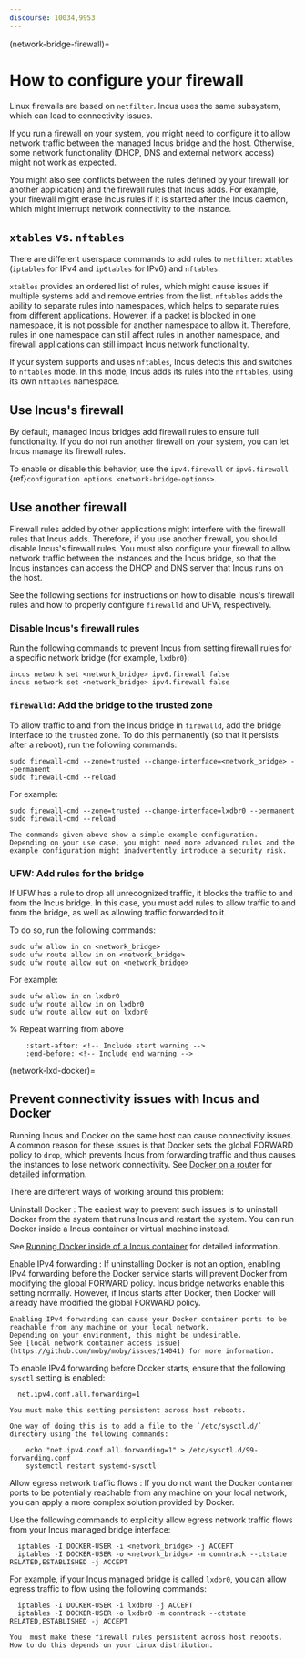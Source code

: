 ```yaml
---
discourse: 10034,9953
---
```


(network-bridge-firewall)=
# How to configure your firewall

Linux firewalls are based on `netfilter`.
Incus uses the same subsystem, which can lead to connectivity issues.

If you run a firewall on your system, you might need to configure it to allow network traffic between the managed Incus bridge and the host.
Otherwise, some network functionality (DHCP, DNS and external network access) might not work as expected.

You might also see conflicts between the rules defined by your firewall (or another application) and the firewall rules that Incus adds.
For example, your firewall might erase Incus rules if it is started after the Incus daemon, which might interrupt network connectivity to the instance.

## `xtables` vs. `nftables`

There are different userspace commands to add rules to `netfilter`: `xtables` (`iptables` for IPv4 and `ip6tables` for IPv6) and `nftables`.

`xtables` provides an ordered list of rules, which might cause issues if multiple systems add and remove entries from the list.
`nftables` adds the ability to separate rules into namespaces, which helps to separate rules from different applications.
However, if a packet is blocked in one namespace, it is not possible for another namespace to allow it.
Therefore, rules in one namespace can still affect rules in another namespace, and firewall applications can still impact Incus network functionality.

If your system supports and uses `nftables`, Incus detects this and switches to `nftables` mode.
In this mode, Incus adds its rules into the `nftables`, using its own `nftables` namespace.

## Use Incus's firewall

By default, managed Incus bridges add firewall rules to ensure full functionality.
If you do not run another firewall on your system, you can let Incus manage its firewall rules.

To enable or disable this behavior, use the `ipv4.firewall` or `ipv6.firewall` {ref}`configuration options <network-bridge-options>`.

## Use another firewall

Firewall rules added by other applications might interfere with the firewall rules that Incus adds.
Therefore, if you use another firewall, you should disable Incus's firewall rules.
You must also configure your firewall to allow network traffic between the instances and the Incus bridge, so that the Incus instances can access the DHCP and DNS server that Incus runs on the host.

See the following sections for instructions on how to disable Incus's firewall rules and how to properly configure `firewalld` and UFW, respectively.

### Disable Incus's firewall rules

Run the following commands to prevent Incus from setting firewall rules for a specific network bridge (for example, `lxdbr0`):

    incus network set <network_bridge> ipv6.firewall false
    incus network set <network_bridge> ipv4.firewall false

### `firewalld`: Add the bridge to the trusted zone

To allow traffic to and from the Incus bridge in `firewalld`, add the bridge interface to the `trusted` zone.
To do this permanently (so that it persists after a reboot), run the following commands:

    sudo firewall-cmd --zone=trusted --change-interface=<network_bridge> --permanent
    sudo firewall-cmd --reload

For example:

    sudo firewall-cmd --zone=trusted --change-interface=lxdbr0 --permanent
    sudo firewall-cmd --reload

<!-- Include start warning -->

```{warning}
The commands given above show a simple example configuration.
Depending on your use case, you might need more advanced rules and the example configuration might inadvertently introduce a security risk.
```

<!-- Include end warning -->

### UFW: Add rules for the bridge

If UFW has a rule to drop all unrecognized traffic, it blocks the traffic to and from the Incus bridge.
In this case, you must add rules to allow traffic to and from the bridge, as well as allowing traffic forwarded to it.

To do so, run the following commands:

    sudo ufw allow in on <network_bridge>
    sudo ufw route allow in on <network_bridge>
    sudo ufw route allow out on <network_bridge>

For example:

    sudo ufw allow in on lxdbr0
    sudo ufw route allow in on lxdbr0
    sudo ufw route allow out on lxdbr0

% Repeat warning from above
```{include} network_bridge_firewalld.md
    :start-after: <!-- Include start warning -->
    :end-before: <!-- Include end warning -->
```

(network-lxd-docker)=
## Prevent connectivity issues with Incus and Docker

Running Incus and Docker on the same host can cause connectivity issues.
A common reason for these issues is that Docker sets the global FORWARD policy to `drop`, which prevents Incus from forwarding traffic and thus causes the instances to lose network connectivity.
See [Docker on a router](https://docs.docker.com/network/iptables/#docker-on-a-router) for detailed information.

There are different ways of working around this problem:

Uninstall Docker
: The easiest way to prevent such issues is to uninstall Docker from the system that runs Incus and restart the system.
  You can run Docker inside a Incus container or virtual machine instead.

  See [Running Docker inside of a Incus container](https://www.youtube.com/watch?v=_fCSSEyiGro) for detailed information.

Enable IPv4 forwarding
: If uninstalling Docker is not an option, enabling IPv4 forwarding before the Docker service starts will prevent Docker from modifying the global FORWARD policy.
  Incus bridge networks enable this setting normally.
  However, if Incus starts after Docker, then Docker will already have modified the global FORWARD policy.

  ```{warning}
  Enabling IPv4 forwarding can cause your Docker container ports to be reachable from any machine on your local network.
  Depending on your environment, this might be undesirable.
  See [local network container access issue](https://github.com/moby/moby/issues/14041) for more information.
  ```

  To enable IPv4 forwarding before Docker starts, ensure that the following `sysctl` setting is enabled:

      net.ipv4.conf.all.forwarding=1

  ```{important}
  You must make this setting persistent across host reboots.

  One way of doing this is to add a file to the `/etc/sysctl.d/` directory using the following commands:

      echo "net.ipv4.conf.all.forwarding=1" > /etc/sysctl.d/99-forwarding.conf
      systemctl restart systemd-sysctl

  ```

Allow egress network traffic flows
: If you do not want the Docker container ports to be potentially reachable from any machine on your local network, you can apply a more complex solution provided by Docker.

  Use the following commands to explicitly allow egress network traffic flows from your Incus managed bridge interface:

      iptables -I DOCKER-USER -i <network_bridge> -j ACCEPT
      iptables -I DOCKER-USER -o <network_bridge> -m conntrack --ctstate RELATED,ESTABLISHED -j ACCEPT

  For example, if your Incus managed bridge is called `lxdbr0`, you can allow egress traffic to flow using the following commands:

      iptables -I DOCKER-USER -i lxdbr0 -j ACCEPT
      iptables -I DOCKER-USER -o lxdbr0 -m conntrack --ctstate RELATED,ESTABLISHED -j ACCEPT

  ```{important}
  You  must make these firewall rules persistent across host reboots.
  How to do this depends on your Linux distribution.
  ```
